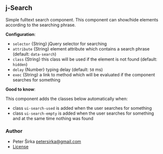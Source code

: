 ## j-Search

Simple fulltext search component. This component can show/hide elements according to the searching phrase.

__Configuration__:

- `selector` {String} jQuery selector for searching
- `attribute` {String} element attribute which contains a search phrase (default: `data-search`)
- `class` {String} this class will be used if the element is not found (default: `hidden`)
- `delay` {Number} typing delay (default: `50` ms)
- `exec` {String} a link to method which will be evaluated if the component searches for something

__Good to know__:

This component adds the classes below automatically when:

- class `ui-search-used` is added when the user searches for something
- class `ui-search-empty` is added when the user searches for something and at the same time nothing was found

### Author

- Peter Širka <petersirka@gmail.com>
- [License](https://www.totaljs.com/license/)